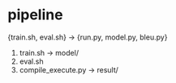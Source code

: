 # pipeline
{train.sh, eval.sh} -> {run.py, model.py, bleu.py}

1) train.sh -> model/
2) eval.sh
3) compile_execute.py -> result/
